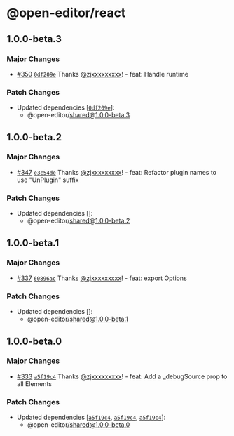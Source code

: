 # @open-editor/react

## 1.0.0-beta.3

### Major Changes

- [#350](https://github.com/zjxxxxxxxxx/open-editor/pull/350) [`0df209e`](https://github.com/zjxxxxxxxxx/open-editor/commit/0df209eca0f157c2330e8151dea36b2b8d1325c0) Thanks [@zjxxxxxxxxx](https://github.com/zjxxxxxxxxx)! - feat: Handle runtime

### Patch Changes

- Updated dependencies [[`0df209e`](https://github.com/zjxxxxxxxxx/open-editor/commit/0df209eca0f157c2330e8151dea36b2b8d1325c0)]:
  - @open-editor/shared@1.0.0-beta.3

## 1.0.0-beta.2

### Major Changes

- [#347](https://github.com/zjxxxxxxxxx/open-editor/pull/347) [`e3c54de`](https://github.com/zjxxxxxxxxx/open-editor/commit/e3c54dec378e74c9a1f0f154d1d763ea8d39681e) Thanks [@zjxxxxxxxxx](https://github.com/zjxxxxxxxxx)! - feat: Refactor plugin names to use "UnPlugin" suffix

### Patch Changes

- Updated dependencies []:
  - @open-editor/shared@1.0.0-beta.2

## 1.0.0-beta.1

### Major Changes

- [#337](https://github.com/zjxxxxxxxxx/open-editor/pull/337) [`60896ac`](https://github.com/zjxxxxxxxxx/open-editor/commit/60896acc3a6e771ea53936b03fffd72c433620c0) Thanks [@zjxxxxxxxxx](https://github.com/zjxxxxxxxxx)! - feat: export Options

### Patch Changes

- Updated dependencies []:
  - @open-editor/shared@1.0.0-beta.1

## 1.0.0-beta.0

### Major Changes

- [#333](https://github.com/zjxxxxxxxxx/open-editor/pull/333) [`a5f19c4`](https://github.com/zjxxxxxxxxx/open-editor/commit/a5f19c4a317c840be44886980ba57598597715ea) Thanks [@zjxxxxxxxxx](https://github.com/zjxxxxxxxxx)! - feat: Add a \_debugSource prop to all Elements

### Patch Changes

- Updated dependencies [[`a5f19c4`](https://github.com/zjxxxxxxxxx/open-editor/commit/a5f19c4a317c840be44886980ba57598597715ea), [`a5f19c4`](https://github.com/zjxxxxxxxxx/open-editor/commit/a5f19c4a317c840be44886980ba57598597715ea), [`a5f19c4`](https://github.com/zjxxxxxxxxx/open-editor/commit/a5f19c4a317c840be44886980ba57598597715ea)]:
  - @open-editor/shared@1.0.0-beta.0
